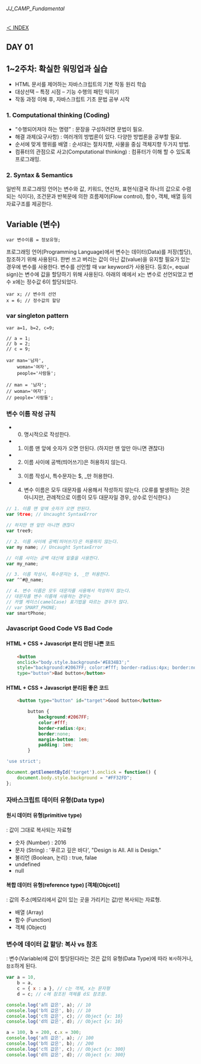###### JJ_CAMP_Fundamental

[＜ INDEX](../../README.md)

## DAY 01

## 1~2주차: 확실한 워밍업과 실습
- HTML 문서를 제어하는 자바스크립트의 기본 작동 원리 학습
- 대상선택 – 특정 시점 – 기능 수행의 패턴 익히기
- 작동 과정 이해 후, 자바스크립트 기초 문법 공부 시작

### 1. Computational thinking (Coding)
- “수행되어져야 하는 명령” : 문장을 구성하려면 문법이 필요. 
- 해결 과제(요구사항) : 여러개의 방법론이 있다. 다양한 방법론을 공부할 필요.
- 순서에 맞게 행위를 배열 : 순서대는 절차지향, 사물을 중심 객체지향 두가지 방법. 
- 컴퓨터의 관점으로 사고(Computational thinking) : 컴퓨터가 이해 할 수 있도록 프로그래밍.

### 2. Syntax &amp; Semantics 
일반적 프로그래밍 언어는 변수와 값, 키워드, 연산자, 표현식(결국 하나의 값으로 수렴되는 식이다), 조건문과 반복문에 의한 흐름제어(Flow control), 함수, 객체, 배열 등의 자료구조를 제공한다.

## Variable (변수)

`var 변수이름 = 정보유형;`

프로그래밍 언어(Programming Language)에서 변수는 데이터(Data)를 저장(할당), 참조하기 위해 사용된다. 한번 쓰고 버리는 값이 아닌 값(value)을 유지할 필요가 있는 경우에 변수를 사용한다. 변수를 선언할 때 var keyword가 사용된다. 등호(=, equal sign)는 변수에 값을 할당하기 위해 사용된다. 아래의 예에서 x는 변수로 선언되었고 변수 x에는 정수값 6이 할당되었다.

```
var x; // 변수의 선언
x = 6; // 정수값의 할당
```

### var singleton pattern
```
var a=1, b=2, c=9;

// a = 1;
// b = 2;
// c = 9;

var man='남자', 
	woman='여자', 
	people='사람들';

// man = '남자';
// woman='여자';
// people='사람들';
```

### 변수 이름 작성 규칙
- 0. 명시적으로 작성한다.
- 1. 이름 맨 앞에 숫자가 오면 안된다. (하지만 맨 앞만 아니면 괜찮다)
- 2. 이름 사이에 공백(띄어쓰기)은 허용하지 않는다. 
- 3. 이름 작성시, 특수문자는 $, _만 허용한다.
- 4. 변수 이름은 모두 대문자를 사용해서 작성하지 않는다. 
	(오류를 발생하는 것은 아니지만, 관례적으로 이름이 모두 대문자일 경우, 상수로 인식한다.)

```javascript
// 1. 이름 맨 앞에 숫자가 오면 안된다. 
var 9tree; // Uncaught SyntaxError

// 하지만 맨 앞만 아니면 괜찮다
var tree9;

// 2. 이름 사이에 공백(띄어쓰기)은 허용하지 않는다. 
var my name; // Uncaught SyntaxError

// 이름 사이는 공백 대신에 밑줄을 사용한다.
var my_name;

// 3. 이름 작성시, 특수문자는 $, _만 허용한다.
var ^^#@_name;

// 4. 변수 이름은 모두 대문자를 사용해서 작성하지 않는다. 
// 대문자를 변수 이름에 사용하는 경우는
// 카멜 케이스(camelCase) 표기법을 따르는 경우가 많다.
// var SMART_PHONE;
var smartPhone;

```

### Javascript Good Code VS Bad Code
#### HTML + CSS + Javascript 분리 안된 나쁜 코드

```html
	<button 
	onclick="body.style.background='#E834B3';" 
	style="background:#2067FF; color:#fff; border-radius:4px; border:none;"
	type="button">Bad button</button>

```

#### HTML + CSS + Javascript 분리된 좋은 코드
```html
	<button type="button" id="target">Good button</button>
```

```css
		button {
			background:#2067FF; 
			color:#fff; 
			border-radius:4px; 
			border:none;
			margin-bottom: 1em;
			padding: 1em;
		}
```

```javascript
'use strict';

document.getElementById('target').onclick = function() {
	document.body.style.background = "#FF32FD";
};
```

### 자바스크립트 데이터 유형(Data type) 
#### 원시 데이터 유형(primitive type)
: 값이 그대로 복사되는 자료형

- 숫자 (Number) : 2016
- 문자 (String) : '푸르고 깊은 바다', "Design is All. All is Design."
- 불리언 (Boolean, 논리) : true, falae
- undefined
- null

#### 복합 데이터 유형(reference type) [객체(Objcet)]
: 값의 주소(메모리에서 값이 있는 곳을 가리키는 값)만 복사되는 자료형. 

- 배열 (Array)
- 함수 (Function)
- 객체 (Object)

### 변수에 데이터 값 할당: 복사 vs 참조
: 변수(Variable)에 값이 할당된다라는 것은 값의 유형(Data Type)에 따라 `복사`하거나, `참조`하게 된다.

```javascript
var a = 10, 
	b = a,
	c = { x : a }, // c는 객체, x는 문자형
	d = c; // c에 참조된 객체를 d도 참조함.

console.log('a의 값은', a); // 10
console.log('b의 값은', b); // 10 
console.log('c의 값은', c); // Object {x: 10}
console.log('d의 값은', d); // Object {x: 10}

a = 100, b = 200, c.x = 300;
console.log('a의 값은', a); // 100
console.log('b의 값은', b); // 200
console.log('c의 값은', c); // Object {x: 300}
console.log('d의 값은', d); // Object {x: 300}
```